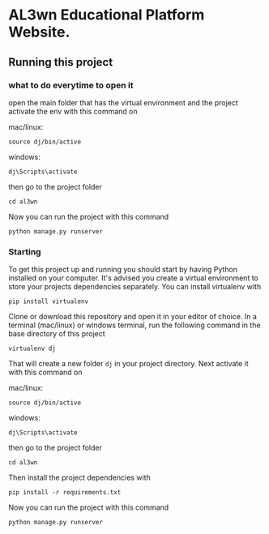 # AL3wn Educational Platform Website.



## Running this project

### what to do everytime to open it

open the main folder that has the virtual environment and the project
activate the env with this command on

mac/linux:

```
source dj/bin/active
```

windows:

```
dj\Scripts\activate
```

then go to the project folder

```
cd al3wn
```

Now you can run the project with this command

```
python manage.py runserver
```


### Starting

To get this project up and running you should start by having Python installed on your computer. It's advised you create a virtual environment to store your projects dependencies separately. You can install virtualenv with

```
pip install virtualenv
```

Clone or download this repository and open it in your editor of choice. In a terminal (mac/linux) or windows terminal, run the following command in the base directory of this project

```
virtualenv dj
```

That will create a new folder `dj` in your project directory. Next activate it with this command on

mac/linux:

```
source dj/bin/active
```

windows:

```
dj\Scripts\activate
```
then go to the project folder

```
cd al3wn
```

Then install the project dependencies with

```
pip install -r requirements.txt
```

Now you can run the project with this command

```
python manage.py runserver
```
